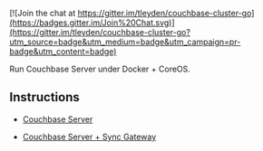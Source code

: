 [![Join the chat at https://gitter.im/tleyden/couchbase-cluster-go](https://badges.gitter.im/Join%20Chat.svg)](https://gitter.im/tleyden/couchbase-cluster-go?utm_source=badge&utm_medium=badge&utm_campaign=pr-badge&utm_content=badge)

Run Couchbase Server under Docker + CoreOS.

## Instructions

* [Couchbase Server](http://tleyden.github.io/blog/2014/11/01/running-couchbase-cluster-under-coreos-on-aws/)

* [Couchbase Server + Sync Gateway](http://tleyden.github.io/blog/2014/12/15/running-a-sync-gateway-cluster-under-coreos-on-aws/)
